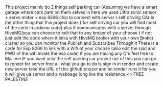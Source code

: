 This project mainly do 2 things self parking car (Assuming we have a smart garage where cars park on them selves in here we used Ultra sonic sensor + servo motor + esp 8266 chip to connect with server ) 
self driving CAr is the other thing that this project does ( for self driving car you will find most of the code in arduino code) 
plus it communicates with a server through HiveMQ(you can choose to edit that to any broker of your choose ) if not just edit the code where it links with HiveMQ broker with your own Broker cluster so you can monitor the Publish and Subscribes Through it 
There is a code for Esp 8266 to link with a Wifi of your choose (also edit the ssid and PWD of the wifi inside the esp code)
if you are having any Q's feel free to Mail me 
IF you want only the self parking car project out of this you can go to render for server free 
all what you go to do is sign in in render and create new server take the URL of this github project and let render runs it for you it will give ua server and a webbage 
long live the resistance <<Hamas>> FREE PALESTINE
